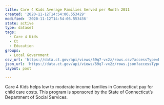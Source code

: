 ```yaml
---
title: Care 4 Kids Average Families Served per Month 2011
created: '2020-11-12T14:54:06.553429'
modified: '2020-11-12T14:54:06.553436'
state: active
type: dataset
tags:
  - Care 4 Kids
  - Ct
  - Education
groups:
  - Local Government
csv_url: 'https://data.ct.gov/api/views/59q7-vx2z/rows.csv?accessType=DOWNLOAD'
json_url: 'https://data.ct.gov/api/views/59q7-vx2z/rows.json?accessType=DOWNLOAD'
layout: post

---
```

Care 4 Kids helps low to moderate income families in Connecticut pay for child care costs. This program is sponsored by the State of Connecticut’s Department of Social Services.
